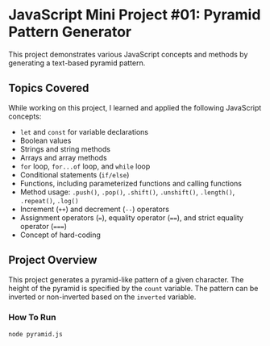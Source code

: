 # JavaScript Mini Project #01: Pyramid Pattern Generator

This project demonstrates various JavaScript concepts and methods by generating a text-based pyramid pattern. 

## Topics Covered

While working on this project, I learned and applied the following JavaScript concepts:

- `let` and `const` for variable declarations
- Boolean values
- Strings and string methods
- Arrays and array methods
- `for` loop, `for...of` loop, and `while` loop
- Conditional statements (`if/else`)
- Functions, including parameterized functions and calling functions
- Method usage: `.push()`, `.pop()`, `.shift()`, `.unshift()`, `.length()`, `.repeat()`, `.log()`
- Increment (`++`) and decrement (`--`) operators
- Assignment operators (`=`), equality operator (`==`), and strict equality operator (`===`)
- Concept of hard-coding

## Project Overview

This project generates a pyramid-like pattern of a given character. The height of the pyramid is specified by the `count` variable. The pattern can be inverted or non-inverted based on the `inverted` variable.


### How To Run

```bash
node pyramid.js 
